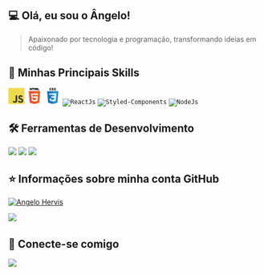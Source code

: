 ## 💻 Olá, eu sou o Ângelo!

> Apaixonado por tecnologia e programação, transformando ideias em código!

## 🚀 Minhas Principais Skills

<code><img height="32" src="https://raw.githubusercontent.com/github/explore/80688e429a7d4ef2fca1e82350fe8e3517d3494d/topics/javascript/javascript.png" alt="Javascript"/></code>
<code><img height="32" src="https://raw.githubusercontent.com/github/explore/80688e429a7d4ef2fca1e82350fe8e3517d3494d/topics/html/html.png" alt="HTML5"/></code>
<code><img height="32" src="https://raw.githubusercontent.com/github/explore/80688e429a7d4ef2fca1e82350fe8e3517d3494d/topics/css/css.png" alt="CSS"/></code>
<code><img height="32" src="https://dwglogo.com/wp-content/uploads/2017/09/1460px-React_logo.png" alt="ReactJs"/></code>
<code><img height="32" src="https://raw.githubusercontent.com/styled-components/brand/master/styled-components.png" alt="Styled-Components"/></code>
<code><img height="32" src="https://walde.co/wp-content/uploads/2016/09/nodejs_logo.png" alt="NodeJs"/></code>

## 🛠️ Ferramentas de Desenvolvimento

<code><img height="42" src="https://images-wixmp-ed30a86b8c4ca887773594c2.wixmp.com/f/217d5ea0-623d-40b1-9b31-027b904a5f15/ddjrgww-846ce429-3b0d-4ad8-bf6d-ac52dfe48201.png?token=eyJ0eXAiOiJKV1QiLCJhbGciOiJIUzI1NiJ9.eyJzdWIiOiJ1cm46YXBwOjdlMGQxODg5ODIyNjQzNzNhNWYwZDQxNWVhMGQyNmUwIiwiaXNzIjoidXJuOmFwcDo3ZTBkMTg4OTgyMjY0MzczYTVmMGQ0MTVlYTBkMjZlMCIsIm9iaiI6W1t7InBhdGgiOiJcL2ZcLzIxN2Q1ZWEwLTYyM2QtNDBiMS05YjMxLTAyN2I5MDRhNWYxNVwvZGRqcmd3dy04NDZjZTQyOS0zYjBkLTRhZDgtYmY2ZC1hYzUyZGZlNDgyMDEucG5nIn1dXSwiYXVkIjpbInVybjpzZXJ2aWNlOmZpbGUuZG93bmxvYWQiXX0.G0SE64OMLNEGI8vXb21JRl13RMfER1VP8Kh2Ig3oJaQ"></code>
<code><img height="42" src="https://images-wixmp-ed30a86b8c4ca887773594c2.wixmp.com/f/0f9487e6-12d5-4e90-ada7-af136315b083/dcp7pgo-cb74cb7c-83bf-483c-8756-ada463533963.png?token=eyJ0eXAiOiJKV1QiLCJhbGciOiJIUzI1NiJ9.eyJzdWIiOiJ1cm46YXBwOjdlMGQxODg5ODIyNjQzNzNhNWYwZDQxNWVhMGQyNmUwIiwiaXNzIjoidXJuOmFwcDo3ZTBkMTg4OTgyMjY0MzczYTVmMGQ0MTVlYTBkMjZlMCIsIm9iaiI6W1t7InBhdGgiOiJcL2ZcLzBmOTQ4N2U2LTEyZDUtNGU5MC1hZGE3LWFmMTM2MzE1YjA4M1wvZGNwN3Bnby1jYjc0Y2I3Yy04M2JmLTQ4M2MtODc1Ni1hZGE0NjM1MzM5NjMucG5nIn1dXSwiYXVkIjpbInVybjpzZXJ2aWNlOmZpbGUuZG93bmxvYWQiXX0.TAglFEmZjJD-sbTce9rDwq7f5MRYhICZY1u4yeIBmNg"></code>
<code><img height="42" src="https://cdn.iconscout.com/icon/free/png-512/figma-682083.png"></code>

## ⭐ Informações sobre minha conta GitHub

[![Angelo Hervis](https://github-readme-stats.vercel.app/api?username=angelohervis&theme=dracula)](https://github.com/angelohervis/)

[![](https://github-readme-stats.vercel.app/api/top-langs/?username=angelohervis&hide=html&layout=compact&theme=dracula)](https://github.com/angelohervis/)

## 🔗 Conecte-se comigo

<a href="https://www.linkedin.com/in/angelo-hervis" alt="linkedin" target="_blank"><img height="32" src="https://cdn-icons-png.flaticon.com/512/174/174857.png"></a>
